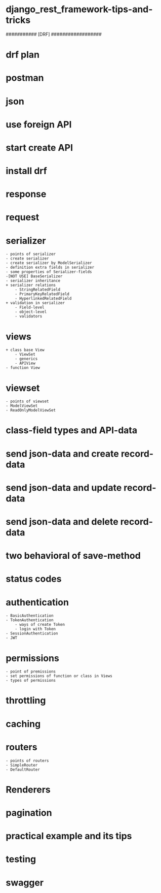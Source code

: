 # django_rest_framework-tips-and-tricks




########### [DRF] ##################


# drf plan
# postman
# json
# use foreign API
# start create API
# install drf
# response
# request


# serializer
	- points of serializer
	- create serializer
	- create serializer by ModelSerializer
	- definition extra fields in serializer
	- some properties of Serializer-fields
	-[NOT USE] BaseSerializer
	- serializer inheritance
	+ serializer relations
		- StringRelatedField
		- PrimaryKeyRelatedField
		- HyperlinkedRelatedField
	+ validation in serializer
		- Field-level
		- object-level
		- validators


# views
	+ class base View
		- ViewSet
		- generics
		- APIView
	- function View


# viewset
	- points of viewset
	- ModelViewSet
	- ReadOnlyModelViewSet


# class-field types and API-data
# send json-data and create record-data
# send json-data and update record-data
# send json-data and delete record-data
# two behavioral of save-method
# status codes


# authentication
	- BasicAuthentication
	- TokenAuthentication
		- ways of create Token
		- login with Token
	- SessionAuthentication
	- JWT


# permissions
	- point of premissions
	- set permissions of function or class in Views
	- types of permissions


# throttling

# caching


# routers
	- points of routers
	- SimpleRouter
	- DefaultRouter


# Renderers
# pagination
# practical example and its tips
# testing
# swagger


